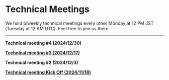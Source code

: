 # Technical Meetings

We hold biweekly technical meetings every other Monday at 12 PM JST (Tuesday at 12 AM UTC). Feel free to join us there.

---------

**Technical meeting #4 (2024/12/30)**


**[Technical meeting #3 (2024/12/17)](https://github.com/user-attachments/files/18265162/SSOS_Technical_Meeting_.3_20241216.pdf)**

**Technical meeting #2 (2024/12/3)**


**[Technical meeting Kick Off (2024/11/18)](https://github.com/user-attachments/files/18265125/SSOS_Technical_Meeting_.1Kickoff_20241118.pdf)**
